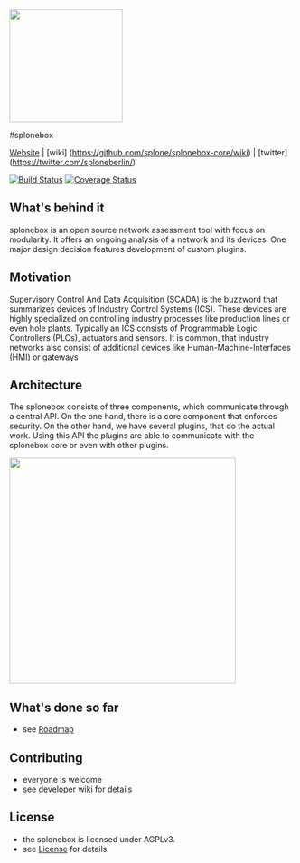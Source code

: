 <img src="https://splone.com/static/splone/images/splone.svg" width=200>

#splonebox

[Website](https://splone.com/splonebox) | 
[wiki] (https://github.com/splone/splonebox-core/wiki) |
[twitter] (https://twitter.com/sploneberlin/) 

[![Build Status](https://travis-ci.org/splone/splonebox-core.svg?branch=master)](https://travis-ci.org/splone/splonebox-core)
[![Coverage Status](https://coveralls.io/repos/github/splone/splonebox-core/badge.svg?branch=master)](https://coveralls.io/github/splone/splonebox-core?branch=master)

## What's behind it

splonebox is an open source network assessment tool with focus on modularity. It offers an ongoing analysis of a network and its devices. One major design decision features development of custom plugins.

## Motivation

Supervisory Control And Data Acquisition (SCADA) is the buzzword that summarizes devices of Industry Control Systems (ICS). These devices are highly specialized on controlling industry processes like production lines or even hole plants. Typically an ICS consists of Programmable Logic Controllers (PLCs), actuators and sensors. It is common, that industry networks also consist of additional devices like Human-Machine-Interfaces (HMI) or gateways

## Architecture

The splonebox consists of three components, which communicate through a central API. On the one hand, there is a core component that enforces security. On the other hand, we have several plugins, that do the actual work. Using this API the plugins are able to communicate with the splonebox core or even with other plugins.

<img src="https://raw.githubusercontent.com/wiki/splone/splonebox-core/images/network.png" width="400px">

## What's done so far

* see [Roadmap](https://github.com/splone/splonebox-core/wiki/Roadmap%20Progress)

## Contributing

* everyone is welcome
* see [developer wiki](https://github.com/splone/splonebox-core/wiki#for-developers) for details

## License 

* the splonebox is licensed under AGPLv3. 
* see [License](https://github.com/splone/splonebox-core/blob/master/LICENSE) for details
